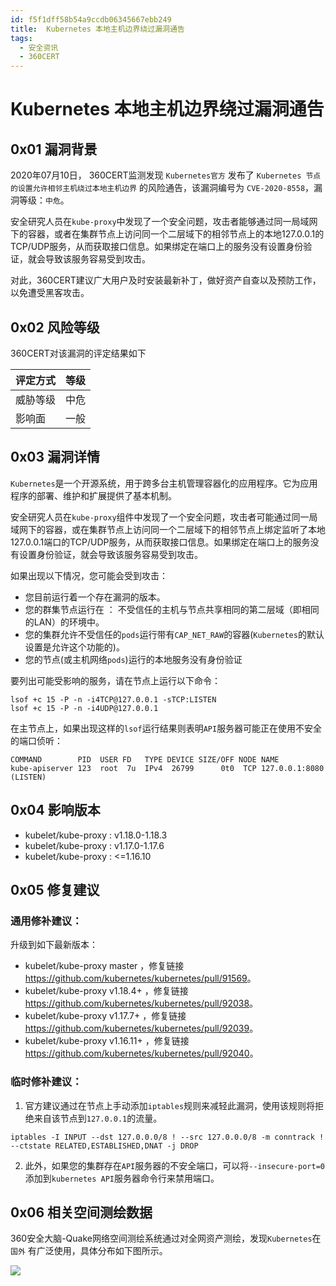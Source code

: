 ```yaml
---
id: f5f1dff58b54a9ccdb06345667ebb249
title:  Kubernetes 本地主机边界绕过漏洞通告
tags: 
  - 安全资讯
  - 360CERT
---
```


#  Kubernetes 本地主机边界绕过漏洞通告

0x01 漏洞背景
---------


2020年07月10日， 360CERT监测发现 `Kubernetes官方` 发布了 `Kubernetes 节点的设置允许相邻主机绕过本地主机边界` 的风险通告，该漏洞编号为 `CVE-2020-8558`，漏洞等级：`中危`。


安全研究人员在`kube-proxy`中发现了一个安全问题，攻击者能够通过同一局域网下的容器，或者在集群节点上访问同一个二层域下的相邻节点上的本地127.0.0.1的TCP/UDP服务，从而获取接口信息。如果绑定在端口上的服务没有设置身份验证，就会导致该服务容易受到攻击。


对此，360CERT建议广大用户及时安装最新补丁，做好资产自查以及预防工作，以免遭受黑客攻击。 


0x02 风险等级
---------


360CERT对该漏洞的评定结果如下




| 评定方式 | 等级 |
| --- | --- |
| 威胁等级 | 中危 |
| 影响面 | 一般 |


0x03 漏洞详情
---------


`Kubernetes`是一个开源系统，用于跨多台主机管理容器化的应用程序。它为应用程序的部署、维护和扩展提供了基本机制。


安全研究人员在`kube-proxy`组件中发现了一个安全问题，攻击者可能通过同一局域网下的容器，或在集群节点上访问同一个二层域下的相邻节点上绑定监听了本地127.0.0.1端口的TCP/UDP服务，从而获取接口信息。如果绑定在端口上的服务没有设置身份验证，就会导致该服务容易受到攻击。


如果出现以下情况，您可能会受到攻击：


* 您目前运行着一个存在漏洞的版本。
* 您的群集节点运行在 ： 不受信任的主机与节点共享相同的第二层域（即相同的LAN）的环境中。
* 您的集群允许不受信任的`pods`运行带有`CAP_NET_RAW`的容器(`Kubernetes`的默认设置是允许这个功能的)。
* 您的节点(或主机网络`pods`)运行的本地服务没有身份验证


要列出可能受影响的服务，请在节点上运行以下命令：



```
lsof +c 15 -P -n -i4TCP@127.0.0.1 -sTCP:LISTEN
lsof +c 15 -P -n -i4UDP@127.0.0.1

```
在主节点上，如果出现这样的`lsof`运行结果则表明`API`服务器可能正在使用不安全的端口侦听：



```
COMMAND        PID  USER FD   TYPE DEVICE SIZE/OFF NODE NAME
kube-apiserver 123  root  7u  IPv4  26799      0t0  TCP 127.0.0.1:8080 (LISTEN)

```
0x04 影响版本
---------


* kubelet/kube-proxy : v1.18.0-1.18.3
* kubelet/kube-proxy : v1.17.0-1.17.6
* kubelet/kube-proxy : <=1.16.10


0x05 修复建议
---------


### 通用修补建议：


升级到如下最新版本：


* kubelet/kube-proxy master ，修复链接 <https://github.com/kubernetes/kubernetes/pull/91569>。
* kubelet/kube-proxy v1.18.4+ ，修复链接 <https://github.com/kubernetes/kubernetes/pull/92038>。
* kubelet/kube-proxy v1.17.7+ ，修复链接 <https://github.com/kubernetes/kubernetes/pull/92039>。
* kubelet/kube-proxy v1.16.11+ ，修复链接 <https://github.com/kubernetes/kubernetes/pull/92040>。


### 临时修补建议：


1. 官方建议通过在节点上手动添加`iptables`规则来减轻此漏洞，使用该规则将拒绝来自该节点到`127.0.0.1`的流量。



```
iptables -I INPUT --dst 127.0.0.0/8 ! --src 127.0.0.0/8 -m conntrack ! --ctstate RELATED,ESTABLISHED,DNAT -j DROP

```
2. 此外，如果您的集群存在`API`服务器的不安全端口，可以将`--insecure-port=0`添加到`kubernetes API`服务器命令行来禁用端口。


0x06 相关空间测绘数据
-------------


360安全大脑-Quake网络空间测绘系统通过对全网资产测绘，发现`Kubernetes`在 `国外` 有广泛使用，具体分布如下图所示。


![](https://p403.ssl.qhimgs4.com/t01e13edfb23fc2e827.jpeg)


